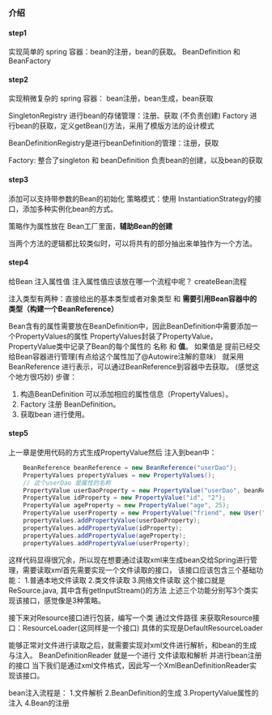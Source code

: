 ### 介绍
#### step1
实现简单的 spring 容器：bean的注册，bean的获取。
BeanDefinition 和 BeanFactory 

#### step2
实现稍微复杂的 spring 容器：
bean注册，bean生成，bean获取


SingletonRegistry 进行bean的存储管理：注册、获取 (不负责创建)
Factory 进行bean的获取，定义getBean()方法，采用了模版方法的设计模式

BeanDefinitionRegistry是进行beanDefinition的管理：注册，获取

Factory: 整合了singleton 和 beanDefinition
         负责bean的创建，以及bean的获取

#### step3
添加可以支持带参数的Bean的初始化
策略模式：使用 InstantiationStrategy的接口，添加多种实例化bean的方式。

策略作为属性放在 Bean工厂里面，**辅助Bean的创建**

当两个方法的逻辑都比较类似时，可以将共有的部分抽出来单独作为一个方法。

#### step4
给Bean 注入属性值 注入属性值应该放在哪一个流程中呢？ createBean流程

注入类型有两种：直接给出的基本类型或者对象类型 和 **需要引用Bean容器中的类型（构建一个BeanReference）**

Bean含有的属性需要放在BeanDefinition中，因此BeanDefinition中需要添加一个PropertyValues的属性
PropertyValues封装了PropertyValue，PropertyValue类中记录了Bean的每个属性的 名称 和 **值**。
如果值是 提前已经交给Bean容器进行管理(有点给这个属性加了@Autowire注解的意味） 就采用BeanReference 进行表示，可以通过BeanReference到容器中去获取。
(感觉这个地方很巧妙)
步骤：
1. 构造BeanDefinition 可以添加相应的属性信息（PropertyValues）。
2. Factory 注册 BeanDefinition。
3. 获取bean 进行使用。

#### step5
上一章是使用代码的方式生成PropertyValue然后 注入到bean中：
```java
    BeanReference beanReference = new BeanReference("userDao");
    PropertyValues propertyValues = new PropertyValues();
    // 这个userDao 是属性的名称
    PropertyValue userDaoProperty = new PropertyValue("userDao", beanReference);
    PropertyValue idProperty = new PropertyValue("id", "2");
    PropertyValue ageProperty = new PropertyValue("age", 25);
    PropertyValue userProperty = new PropertyValue("friend", new User("kingpopen", 26));
    propertyValues.addPropertyValue(userDaoProperty);
    propertyValues.addPropertyValue(idProperty);
    propertyValues.addPropertyValue(ageProperty);
    propertyValues.addPropertyValue(userProperty);
```
这样代码显得很冗余，所以现在想要通过读取xml来生成bean交给Spring进行管理，需要读取xml首先需要实现一个文件读取的接口，
该接口应该包含三个基础功能：
1.普通本地文件读取
2.类文件读取
3.网络文件读取
这个接口就是ReSource.java, 其中含有getInputStream()的方法
上述三个功能分别写3个类实现该接口，感觉像是3种策略。

接下来对Resource接口进行包装，编写一个类 通过文件路径 来获取Resource接口：ResourceLoader(这同样是一个接口)
具体的实现是DefaultResourceLoader

能够正常对文件进行读取之后，就需要实现对xml文件进行解析，和bean的生成与注入。
BeanDefinitionReader 就是一个进行 文件读取和解析 并进行bean注册的接口
当下我们是通过xml文件格式，因此写一个XmlBeanDefinitionReader实现该接口。

bean注入流程是：
1.文件解析
2.BeanDefinition的生成
3.PropertyValue属性的注入
4.Bean的注册



